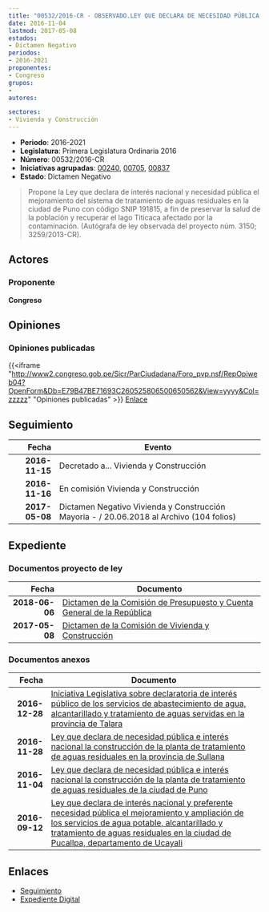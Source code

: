 ```yaml
---
title: "00532/2016-CR - OBSERVADO.LEY QUE DECLARA DE NECESIDAD PÚBLICA E INTERÉS NACIONAL LA CONSTRUCCIÓN DE LA PLANTA DE TRATAMIENTO DE AGUAS RESIDUALES DE LA CIUDAD DE PUNO"
date: 2016-11-04
lastmod: 2017-05-08
estados:
- Dictamen Negativo
periodos:
- 2016-2021
proponentes:
- Congreso
grupos:
- 
autores:

sectores:
- Vivienda y Construcción
---
```

- **Periodo**: 2016-2021
- **Legislatura**: Primera Legislatura Ordinaria 2016
- **Número**: 00532/2016-CR
- **Iniciativas agrupadas**: [00240](../../00200/00240), [00705](../../00700/00705), [00837](../../00800/00837)
- **Estado**: Dictamen Negativo

> Propone la Ley que declara de interés nacional y necesidad pública el mejoramiento del sistema de tratamiento de aguas residuales en la ciudad de Puno con código SNIP 191815, a fin de preservar la salud de la población y recuperar el lago Titicaca afectado por la contaminación. (Autógrafa de ley observada del proyecto núm. 3150; 3259/2013-CR).


## Actores

### Proponente

**Congreso**

## Opiniones

### Opiniones publicadas

{{<iframe "http://www2.congreso.gob.pe/Sicr/ParCiudadana/Foro_pvp.nsf/RepOpiweb04?OpenForm&Db=E79B47BE71693C260525806500650562&View=yyyy&Col=zzzzz" "Opiniones publicadas" >}}
[Enlace](http://www2.congreso.gob.pe/Sicr/ParCiudadana/Foro_pvp.nsf/RepOpiweb04?OpenForm&Db=E79B47BE71693C260525806500650562&View=yyyy&Col=zzzzz)


## Seguimiento

| Fecha | Evento |
|------:|--------|
| **2016-11-15** | Decretado a... Vivienda y Construcción |
| **2016-11-16** | En comisión Vivienda y Construcción |
| **2017-05-08** | Dictamen Negativo Vivienda y Construcción Mayoria - / 20.06.2018 al Archivo (104 folios) |

## Expediente

### Documentos proyecto de ley

| Fecha | Documento |
|------:|-----------|
| **2018-06-06** | [Dictamen de la Comisión de Presupuesto y Cuenta General de la República](http://www.leyes.congreso.gob.pe/Documentos/2016_2021/Dictamenes/Proyectos_de_Ley/00837DC17MAY20180606.pdf) |
| **2017-05-08** | [Dictamen de la Comisión de Vivienda y Construcción](http://www.leyes.congreso.gob.pe/Documentos/2016_2021/Dictamenes/Proyectos_de_Ley/00240DC24MAY20170508.pdf) |

### Documentos anexos

| Fecha | Documento |
|------:|-----------|
| **2016-12-28** | [Iniciativa Legislativa sobre declaratoria de interés público de los servicios de abastecimiento de agua, alcantarillado y tratamiento de aguas servidas en la provincia de Talara](http://www.leyes.congreso.gob.pe/Documentos/2016_2021/Proyectos_de_Ley_y_de_Resoluciones_Legislativas/PL0083720161228..pdf) |
| **2016-11-28** | [Ley que declara de necesidad pública e interés nacional la construcción de la planta de tratamiento de aguas residuales en la provincia de Sullana](http://www.leyes.congreso.gob.pe/Documentos/2016_2021/Proyectos_de_Ley_y_de_Resoluciones_Legislativas/PL0070520161128..pdf) |
| **2016-11-04** | [Ley que declara de necesidad pública e interés nacional la construcción de la planta de tratamiento de aguas residuales de la ciudad de Puno](http://www.leyes.congreso.gob.pe/Documentos/2016_2021/Proyectos_de_Ley_y_de_Resoluciones_Legislativas/PL0053220161104.pdf) |
| **2016-09-12** | [Ley que declara de interés nacional y preferente necesidad pública el mejoramiento y ampliación de los servicios de agua potable, alcantarillado y tratamiento de aguas residuales en la ciudad de Pucallpa, departamento de Ucayali](http://www.leyes.congreso.gob.pe/Documentos/2016_2021/Proyectos_de_Ley_y_de_Resoluciones_Legislativas/PL0024020160912.pdf) |

## Enlaces

- [Seguimiento](http://www2.congreso.gob.pe/Sicr/TraDocEstProc/CLProLey2016.nsf/f7fff46988ca05b1052578e100829cc7/7dcace08ebaf6d4f052580640051e23a?OpenDocument)
- [Expediente Digital](http://www2.congreso.gob.pe/Sicr/TraDocEstProc/Expvirt_2011.nsf/visbusqptramdoc1621/00532?opendocument)

